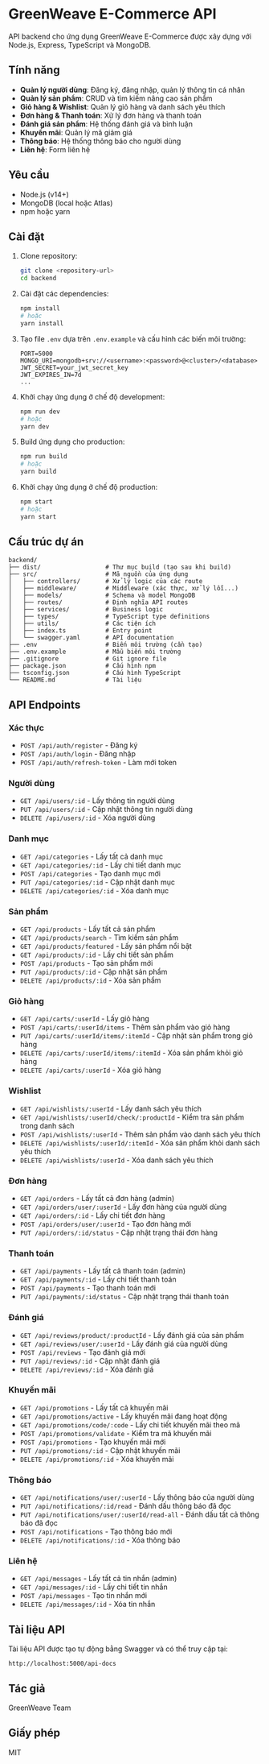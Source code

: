 # GreenWeave E-Commerce API

API backend cho ứng dụng GreenWeave E-Commerce được xây dựng với Node.js, Express, TypeScript và MongoDB.

## Tính năng

- **Quản lý người dùng**: Đăng ký, đăng nhập, quản lý thông tin cá nhân
- **Quản lý sản phẩm**: CRUD và tìm kiếm nâng cao sản phẩm
- **Giỏ hàng & Wishlist**: Quản lý giỏ hàng và danh sách yêu thích
- **Đơn hàng & Thanh toán**: Xử lý đơn hàng và thanh toán
- **Đánh giá sản phẩm**: Hệ thống đánh giá và bình luận
- **Khuyến mãi**: Quản lý mã giảm giá
- **Thông báo**: Hệ thống thông báo cho người dùng
- **Liên hệ**: Form liên hệ

## Yêu cầu

- Node.js (v14+)
- MongoDB (local hoặc Atlas)
- npm hoặc yarn

## Cài đặt

1. Clone repository:
   ```bash
   git clone <repository-url>
   cd backend
   ```

2. Cài đặt các dependencies:
   ```bash
   npm install
   # hoặc
   yarn install
   ```

3. Tạo file `.env` dựa trên `.env.example` và cấu hình các biến môi trường:
   ```
   PORT=5000
   MONGO_URI=mongodb+srv://<username>:<password>@<cluster>/<database>
   JWT_SECRET=your_jwt_secret_key
   JWT_EXPIRES_IN=7d
   ...
   ```

4. Khởi chạy ứng dụng ở chế độ development:
   ```bash
   npm run dev
   # hoặc
   yarn dev
   ```

5. Build ứng dụng cho production:
   ```bash
   npm run build
   # hoặc
   yarn build
   ```

6. Khởi chạy ứng dụng ở chế độ production:
   ```bash
   npm start
   # hoặc
   yarn start
   ```

## Cấu trúc dự án

```
backend/
├── dist/                  # Thư mục build (tạo sau khi build)
├── src/                   # Mã nguồn của ứng dụng
│   ├── controllers/       # Xử lý logic của các route
│   ├── middleware/        # Middleware (xác thực, xử lý lỗi...)
│   ├── models/            # Schema và model MongoDB
│   ├── routes/            # Định nghĩa API routes
│   ├── services/          # Business logic
│   ├── types/             # TypeScript type definitions
│   ├── utils/             # Các tiện ích
│   ├── index.ts           # Entry point
│   └── swagger.yaml       # API documentation
├── .env                   # Biến môi trường (cần tạo)
├── .env.example           # Mẫu biến môi trường
├── .gitignore             # Git ignore file
├── package.json           # Cấu hình npm
├── tsconfig.json          # Cấu hình TypeScript
└── README.md              # Tài liệu
```

## API Endpoints

### Xác thực
- `POST /api/auth/register` - Đăng ký
- `POST /api/auth/login` - Đăng nhập
- `POST /api/auth/refresh-token` - Làm mới token

### Người dùng
- `GET /api/users/:id` - Lấy thông tin người dùng
- `PUT /api/users/:id` - Cập nhật thông tin người dùng
- `DELETE /api/users/:id` - Xóa người dùng

### Danh mục
- `GET /api/categories` - Lấy tất cả danh mục
- `GET /api/categories/:id` - Lấy chi tiết danh mục
- `POST /api/categories` - Tạo danh mục mới
- `PUT /api/categories/:id` - Cập nhật danh mục
- `DELETE /api/categories/:id` - Xóa danh mục

### Sản phẩm
- `GET /api/products` - Lấy tất cả sản phẩm
- `GET /api/products/search` - Tìm kiếm sản phẩm
- `GET /api/products/featured` - Lấy sản phẩm nổi bật
- `GET /api/products/:id` - Lấy chi tiết sản phẩm
- `POST /api/products` - Tạo sản phẩm mới
- `PUT /api/products/:id` - Cập nhật sản phẩm
- `DELETE /api/products/:id` - Xóa sản phẩm

### Giỏ hàng
- `GET /api/carts/:userId` - Lấy giỏ hàng
- `POST /api/carts/:userId/items` - Thêm sản phẩm vào giỏ hàng
- `PUT /api/carts/:userId/items/:itemId` - Cập nhật sản phẩm trong giỏ hàng
- `DELETE /api/carts/:userId/items/:itemId` - Xóa sản phẩm khỏi giỏ hàng
- `DELETE /api/carts/:userId` - Xóa giỏ hàng

### Wishlist
- `GET /api/wishlists/:userId` - Lấy danh sách yêu thích
- `GET /api/wishlists/:userId/check/:productId` - Kiểm tra sản phẩm trong danh sách
- `POST /api/wishlists/:userId` - Thêm sản phẩm vào danh sách yêu thích
- `DELETE /api/wishlists/:userId/:itemId` - Xóa sản phẩm khỏi danh sách yêu thích
- `DELETE /api/wishlists/:userId` - Xóa danh sách yêu thích

### Đơn hàng
- `GET /api/orders` - Lấy tất cả đơn hàng (admin)
- `GET /api/orders/user/:userId` - Lấy đơn hàng của người dùng
- `GET /api/orders/:id` - Lấy chi tiết đơn hàng
- `POST /api/orders/user/:userId` - Tạo đơn hàng mới
- `PUT /api/orders/:id/status` - Cập nhật trạng thái đơn hàng

### Thanh toán
- `GET /api/payments` - Lấy tất cả thanh toán (admin)
- `GET /api/payments/:id` - Lấy chi tiết thanh toán
- `POST /api/payments` - Tạo thanh toán mới
- `PUT /api/payments/:id/status` - Cập nhật trạng thái thanh toán

### Đánh giá
- `GET /api/reviews/product/:productId` - Lấy đánh giá của sản phẩm
- `GET /api/reviews/user/:userId` - Lấy đánh giá của người dùng
- `POST /api/reviews` - Tạo đánh giá mới
- `PUT /api/reviews/:id` - Cập nhật đánh giá
- `DELETE /api/reviews/:id` - Xóa đánh giá

### Khuyến mãi
- `GET /api/promotions` - Lấy tất cả khuyến mãi
- `GET /api/promotions/active` - Lấy khuyến mãi đang hoạt động
- `GET /api/promotions/code/:code` - Lấy chi tiết khuyến mãi theo mã
- `POST /api/promotions/validate` - Kiểm tra mã khuyến mãi
- `POST /api/promotions` - Tạo khuyến mãi mới
- `PUT /api/promotions/:id` - Cập nhật khuyến mãi
- `DELETE /api/promotions/:id` - Xóa khuyến mãi

### Thông báo
- `GET /api/notifications/user/:userId` - Lấy thông báo của người dùng
- `PUT /api/notifications/:id/read` - Đánh dấu thông báo đã đọc
- `PUT /api/notifications/user/:userId/read-all` - Đánh dấu tất cả thông báo đã đọc
- `POST /api/notifications` - Tạo thông báo mới
- `DELETE /api/notifications/:id` - Xóa thông báo

### Liên hệ
- `GET /api/messages` - Lấy tất cả tin nhắn (admin)
- `GET /api/messages/:id` - Lấy chi tiết tin nhắn
- `POST /api/messages` - Tạo tin nhắn mới
- `DELETE /api/messages/:id` - Xóa tin nhắn

## Tài liệu API

Tài liệu API được tạo tự động bằng Swagger và có thể truy cập tại:
```
http://localhost:5000/api-docs
```

## Tác giả

GreenWeave Team

## Giấy phép

MIT
